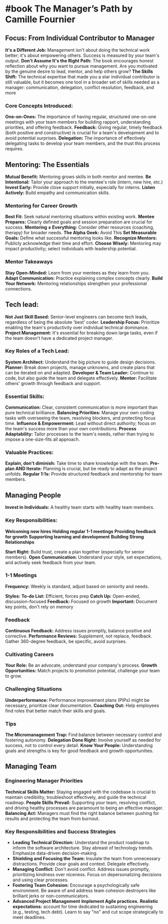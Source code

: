 # #book The Manager’s Path by Camille Fournier

## Focus:  From Individual Contributor to Manager

**It's a Different Job:** Management isn't about doing the technical work better; it's about
empowering
others. Success is measured by your team's output.
**Don't Assume It's the Right Path:** The book encourages honest reflection about why you want to
pursue
management. Are you motivated by the genuine desire to lead, mentor, and help others grow?
**The Skills Shift:** The technical expertise that made you a star individual contributor is still
valuable, but it becomes one tool in a broader set of skills needed as a manager: communication,
delegation, conflict resolution, feedback, and more

### Core Concepts Introduced:

**One-on-Ones:** The importance of having regular, structured one-on-one meetings with your team
members
for building rapport, understanding priorities, and offering feedback.
**Feedback:** Giving regular, timely feedback (both positive and constructive) is crucial for a
team's
development and to avoid potential surprises.
**Delegation:** The importance of effectively delegating tasks to develop your team members, and the
trust this process requires.

## Mentoring: The Essentials

**Mutual Benefit:** Mentoring grows skills in both mentor and mentee.
**Be Intentional:** Tailor your approach to the mentee's role (intern, new hire, etc.)
**Invest Early:** Provide close support initially, especially for interns.
**Listen Actively:** Build empathy and communication skills.

### Mentoring for Career Growth

**Best Fit:** Seek natural mentoring situations within existing work.
**Mentee Prepares:** Clearly defined goals and session preparation are crucial for success.
**Mentoring ≠ Everything:** Consider other resources (coaching, therapy) for broader needs.
**The Alpha Geek:** Avoid This
**Set Measurable Goals:** Define what successful mentoring looks like.
**Recognize Mentors:** Publicly acknowledge their time and effort.
**Choose Wisely:** Mentoring may impact productivity; select individuals with leadership potential.

### Mentor Takeaways

**Stay Open-Minded:** Learn from your mentees as they learn from you.
**Adapt Communication:** Practice explaining complex concepts clearly.
**Build Your Network:** Mentoring relationships strengthen your professional connections.

## Tech lead:

**Not Just Skill Based:** Senior-level engineers can become tech leads, regardless of being the
absolute 'best' coder.
**Leadership Focus:** Prioritize enabling the team's productivity over individual technical
dominance.
**Project Management:** It's essential for breaking down large tasks, even if the team doesn't have
a
dedicated project manager.

### Key Roles of a Tech Lead:

**System Architect:** Understand the big picture to guide design decisions.
**Planner:** Break down projects, manage unknowns, and create plans that can be iterated on and
adapted.
**Developer & Team Leader:** Continue to code, but also guide the team and delegate effectively.
**Mentor:** Facilitate others' growth through feedback and support.

### Essential Skills:

**Communication:** Clear, consistent communication is more important than pure technical brilliance.
**Balancing Priorities:** Manage your own coding tasks with overseeing the team, resolving blockers,
and
protecting focus time.
**Influence & Empowerment:** Lead without direct authority; focus on the team's success more than
your
own contributions.
**Process Adaptability:** Tailor processes to the team's needs, rather than trying to impose a
one-size-fits all approach.

### Valuable Practices:

**Explain, don't diminish:** Take time to share knowledge with the team.
**Pre-plan AND Iterate:** Planning is crucial, but be ready to adapt as the project unfolds.
**Regular 1:1s:** Provide structured feedback and mentorship for team members.

## Managing People

**Invest in Individuals:** A healthy team starts with healthy team members.

### Key Responsibilities:

**Welcoming new hires**
**Holding regular 1-1 meetings**
**Providing feedback for growth**
**Supporting learning and development**
**Building Strong Relationships**

**Start Right:** Build trust, create a plan together (especially for senior members).
**Open Communication:** Understand your style, set expectations, and actively seek feedback from
your team.

### 1-1 Meetings

**Frequency:** Weekly is standard, adjust based on seniority and needs.

**Styles:**
**To-do List:** Efficient, forces prep
**Catch Up:** Open-ended, discussion-focused
**Feedback:** Focused on growth
**Important:** Document key points, don't rely on memory

### Feedback

**Continuous Feedback:** Address issues promptly, balance positive and corrective.
**Performance Reviews:** Supplement, not replace, feedback. Gather 360-degree feedback, be specific,
avoid surprises.

### Cultivating Careers

**Your Role:** Be an advocate, understand your company's process.
**Growth Opportunities:** Match projects to promotion potential, challenge your team to grow.

### Challenging Situations

**Underperformance:** Performance improvement plans (PIPs) might be necessary, prioritize clear
documentation.
**Coaching Out:** Help employees find roles that better match their skills and goals.

### Tips

**The Micromanagement Trap:** Find balance between necessary control and fostering autonomy.
**Delegation Done Right:** Involve yourself as needed for success, not to control every detail.
**Know Your People:** Understanding goals and strengths is key for good feedback and growth
opportunities.

## Managing Team

### Engineering Manager Priorities

**Technical Skills Matter:** Staying engaged with the codebase is crucial to maintain credibility,
troubleshoot effectively, and guide the technical roadmap.
**People Skills Prevail:** Supporting your team, resolving conflict, and driving healthy processes
are paramount to being an effective manager.
**Balancing Act:** Managers must find the right balance between pushing for results and protecting
the team from burnout.

### Key Responsibilities and Success Strategies

* **Leading Technical Direction:**
  Understand the product roadmap to inform the software architecture.
  Stay abreast of technology trends.
  Emphasize data-driven decision-making.
* **Shielding and Focusing the Team:**
  Insulate the team from unnecessary distractions.
  Provide clear goals and context.
  Delegate effectively.
* **Managing Conflict:**
  Don't avoid conflict. Address issues promptly, prioritizing kindness over niceness.
  Focus on depersonalizing decisions and using clear processes.
* **Fostering Team Cohesion:**
  Encourage a psychologically safe environment.
  Be aware of and address team cohesion destroyers like brilliant jerks or non-communicators.
* **Advanced Project Management**
  **Implement Agile practices.**
  **Realistic expectations:** account for time dedicated to sustaining engineering (e.g., testing,
  tech debt).
  Learn to say "no" and cut scope strategically to meet deadlines.
